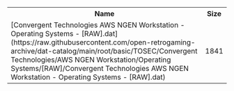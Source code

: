 <table>
<tr><th>Name</th><th>Size</th></tr>
<tr><td>[Convergent Technologies AWS NGEN Workstation - Operating Systems - [RAW].dat](https://raw.githubusercontent.com/open-retrogaming-archive/dat-catalog/main/root/basic/TOSEC/Convergent Technologies/AWS NGEN Workstation/Operating Systems/[RAW]/Convergent Technologies AWS NGEN Workstation - Operating Systems - [RAW].dat)</td><td>1841</td></tr>
</table>
